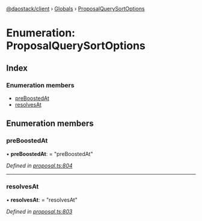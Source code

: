 [@daostack/client](../README.md) › [Globals](../globals.md) › [ProposalQuerySortOptions](proposalquerysortoptions.md)

# Enumeration: ProposalQuerySortOptions

## Index

### Enumeration members

* [preBoostedAt](proposalquerysortoptions.md#preboostedat)
* [resolvesAt](proposalquerysortoptions.md#resolvesat)

## Enumeration members

###  preBoostedAt

• **preBoostedAt**: = "preBoostedAt"

*Defined in [proposal.ts:804](https://github.com/daostack/client/blob/18967ff/src/proposal.ts#L804)*

___

###  resolvesAt

• **resolvesAt**: = "resolvesAt"

*Defined in [proposal.ts:803](https://github.com/daostack/client/blob/18967ff/src/proposal.ts#L803)*
